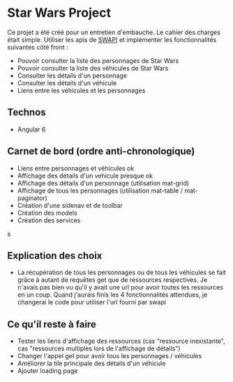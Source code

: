 # Star Wars Project

Ce projet a été créé pour un entretien d'embauche.
Le cahier des charges était simple.
Utiliser les apis de [SWAPI](https://swapi.co/documentation) et implémenter les fonctionnalités suivantes côté front :
- Pouvoir consulter la liste des personnages de Star Wars
- Pouvoir consulter la liste des véhicules de Star Wars
- Consulter les détails d'un personnage
- Consulter les détails d'un véhicule
- Liens entre les véhicules et les personnages

## Technos

- Angular 6 

## Carnet de bord (ordre anti-chronologique)

- Liens entre personnages et véhicules ok
- Affichage des détails d'un vehicule presque ok
- Affichage des détails d'un personnage (utilisation mat-grid)
- Affichage de tous les personnages (utilisation mat-table / mat-paginator)
- Création d'une sidenav et de toolbar
- Création des models
- Création des services

s
## Explication des choix

- La récupération de tous les personnages ou de tous les véhicules se fait grâce
à autant de requêtes get que de ressources respectives.
Je n'avais pas bien vu qu'il y avait une url pour avoir toutes les ressources en un coup.
Quand j'aurais finis les 4 fonctionnalités attendues, je changerai le code pour utiliser
l'url fourni par swapi

## Ce qu'il reste à faire
- Tester les liens d'affichage des ressources (cas "ressource inexistante",
 cas "ressources multiples lors de l'affichage de détails")
- Changer l'appel get pour avoir tous les personnages / véhicules
- Améliorer la tile principale des détails d'un véhicule
- Ajouter loading page


